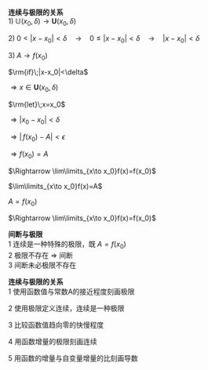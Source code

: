**连续与极限的关系**  
$1)\;\mathbb{U}(x_0,\delta)\to\mathbf{U}(x_0,\delta)$  
  
$2)\;0<|x-x_0|<\delta\quad\to\quad0\leq|x-x_0|<\delta\quad\to\quad|x-x_0|<\delta$  
  
$3)\;A\to f(x_0)$  
  
$\rm{if}\;|x-x_0|<\delta$  
  
$\Rightarrow x\in\mathbf{U}(x_0,\delta)$  
  
$\rm{let}\;x=x_0$  
  
$\Rightarrow |x_0-x_0|<\delta$  
  
$\Rightarrow |\,f(x_0)-A|<\epsilon$  
  
$\Rightarrow f(x_0)=A$  
  
$\Rightarrow \lim\limits_{x\to x_0}f(x)=f(x_0)$  
  
$\lim\limits_{x\to x_0}f(x)=A$  
  
$A=f(x_0)$  
  
$\Rightarrow \lim\limits_{x\to x_0}f(x)=f(x_0)$  
  
**间断与极限**  
1 连续是一种特殊的极限，既 $A=f(x_0)$  
2 极限不存在 $\Rightarrow$ 间断  
3 间断未必极限不存在  
  
**连续与极限的关系**  
1 使用函数值与常数A的接近程度刻画极限  
  
2 使用极限定义连续，连续是一种极限  
  
3 比较函数值趋向零的快慢程度  
  
4 用函数增量的极限刻画连续  
  
5 用函数的增量与自变量增量的比刻画导数  
